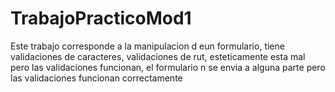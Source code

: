 # TrabajoPracticoMod1
Este trabajo corresponde a la manipulacion d eun formulario, tiene validaciones de caracteres, validaciones de rut, esteticamente esta mal pero las validaciones funcionan,
el formulario n se envia a alguna parte pero las validaciones funcionan correctamente
